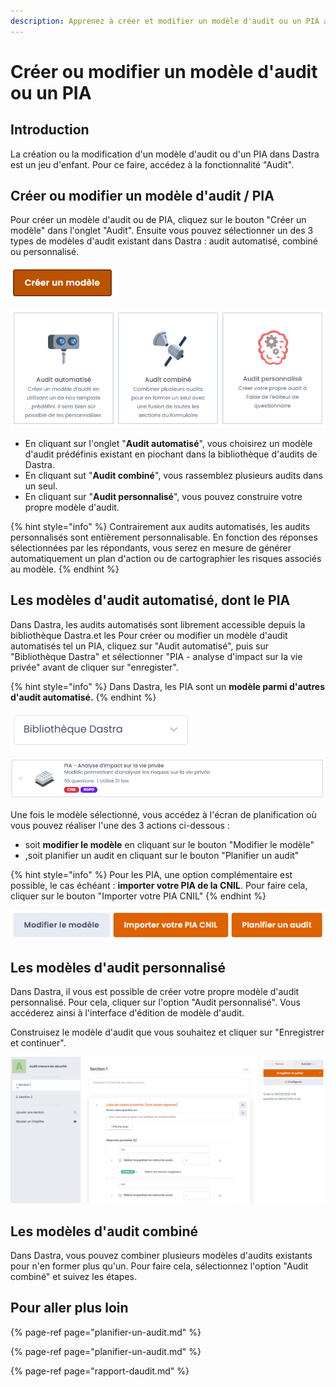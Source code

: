 ```yaml
---
description: Apprenez à créer et modifier un modèle d'audit ou un PIA avec Dastra.
---
```


# Créer ou modifier un modèle d'audit ou un PIA

## Introduction

La création ou la modification d'un modèle d'audit ou d'un PIA dans Dastra est un jeu d'enfant. Pour ce faire, accédez à la fonctionnalité "Audit".

## Créer ou modifier un modèle d'audit / PIA

Pour créer un modèle d'audit ou de PIA, cliquez sur le bouton "Créer un modèle" dans l'onglet "Audit". Ensuite vous pouvez sélectionner un des 3 types de modèles d'audit existant dans Dastra : audit automatisé, combiné ou personnalisé.

![Bouton &quot;cr&#xE9;er un mod&#xE8;le&quot;](../../.gitbook/assets/image%20%28214%29.png)

![Choix des types de mod&#xE8;les](../../.gitbook/assets/image%20%28170%29.png)

* En cliquant sur l'onglet "**Audit automatisé**", vous choisirez un modèle d'audit prédéfinis existant en piochant dans la bibliothèque d'audits de Dastra.
* En cliquant sut "**Audit combiné**", vous rassemblez plusieurs audits dans un seul.
* En cliquant sur "**Audit personnalisé**", vous pouvez construire votre propre modèle d'audit.

{% hint style="info" %}
Contrairement aux audits automatisés, les audits personnalisés sont entièrement personnalisable. En fonction des réponses sélectionnées par les répondants, vous serez en mesure de générer automatiquement un plan d'action ou de cartographier les risques associés au modèle. 
{% endhint %}

## Les modèles d'audit automatisé, dont le PIA

Dans Dastra, les audits automatisés sont librement accessible depuis la bibliothèque Dastra.et les  Pour créer ou modifier un modèle d'audit automatisés tel un PIA, cliquez sur "Audit automatisé", puis sur "Bibliothèque Dastra" et sélectionner "PIA - analyse d'impact sur la vie privée" avant de cliquer sur "enregister".

{% hint style="info" %}
Dans Dastra, les PIA sont un **modèle parmi d'autres d'audit automatisé.**
{% endhint %}

![Bouton de s&#xE9;lection de biblioth&#xE8;que](../../.gitbook/assets/image%20%28215%29.png)

![Mod&#xE8;le PIA](../../.gitbook/assets/image%20%28216%29.png)

Une fois le modèle sélectionné, vous accédez à l'écran de planification où vous pouvez réaliser l'une des 3 actions ci-dessous :

* soit **modifier le modèle**  en cliquant sur le bouton "Modifier le modèle"
* ,soit planifier un audit en cliquant sur le bouton "Planifier un audit" 

{% hint style="info" %}
Pour les PIA, une option complémentaire est possible, le cas échéant :  **importer votre PIA de la CNIL**. Pour faire cela, cliquer sur le bouton "Importer votre PIA CNIL"
{% endhint %}

![Les boutons ](../../.gitbook/assets/image%20%28213%29.png)

## Les modèles d'audit personnalisé

Dans Dastra, il vous est possible de créer votre propre modèle d'audit personnalisé. Pour cela, cliquer sur l'option "Audit personnalisé". Vous accéderez ainsi à l'interface d'édition de modèle d'audit. 

Construisez le modèle d'audit que vous souhaitez et cliquer sur "Enregistrer et continuer".

![Exemple de mod&#xE8;le d&apos;audit personnalisable.](../../.gitbook/assets/image%20%2811%29.png)

## Les modèles d'audit combiné

Dans Dastra, vous pouvez combiner plusieurs modèles d'audits existants pour n'en former plus qu'un. Pour faire cela, sélectionnez l'option "Audit combiné" et suivez les étapes.

## Pour aller plus loin

{% page-ref page="planifier-un-audit.md" %}

{% page-ref page="planifier-un-audit.md" %}

{% page-ref page="rapport-daudit.md" %}

